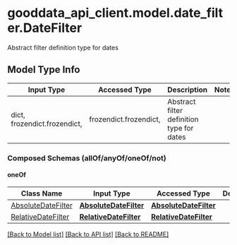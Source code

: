 # gooddata_api_client.model.date_filter.DateFilter

Abstract filter definition type for dates

## Model Type Info
Input Type | Accessed Type | Description | Notes
------------ | ------------- | ------------- | -------------
dict, frozendict.frozendict,  | frozendict.frozendict,  | Abstract filter definition type for dates | 

### Composed Schemas (allOf/anyOf/oneOf/not)
#### oneOf
Class Name | Input Type | Accessed Type | Description | Notes
------------- | ------------- | ------------- | ------------- | -------------
[AbsoluteDateFilter](AbsoluteDateFilter.md) | [**AbsoluteDateFilter**](AbsoluteDateFilter.md) | [**AbsoluteDateFilter**](AbsoluteDateFilter.md) |  | 
[RelativeDateFilter](RelativeDateFilter.md) | [**RelativeDateFilter**](RelativeDateFilter.md) | [**RelativeDateFilter**](RelativeDateFilter.md) |  | 

[[Back to Model list]](../../README.md#documentation-for-models) [[Back to API list]](../../README.md#documentation-for-api-endpoints) [[Back to README]](../../README.md)

